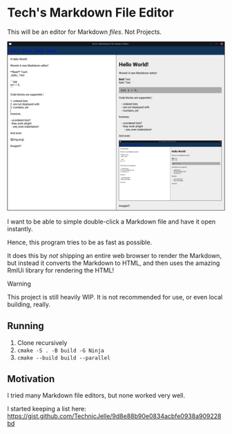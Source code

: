 # Tech's Markdown File Editor

This will be an editor for Markdown _files_.
Not Projects.

![](.github/readme_assets/demo.png)

I want to be able to simple double-click a Markdown file and have it open instantly.

Hence, this program tries to be as fast as possible.

It does this by _not_ shipping an entire web browser to render the Markdown,
but instead it converts the Markdown to HTML,
and then uses the amazing RmlUi library for rendering the HTML!

> [!WARNING]  
> This project is still heavily WIP.
> It is not recommended for use, or even local building, really.

## Running

1. Clone recursively
2. `cmake -S . -B build -G Ninja`
3. `cmake --build build --parallel`
 
## Motivation

I tried many Markdown file editors, but none worked very well.

I started keeping a list here: https://gist.github.com/TechnicJelle/9d8e88b90e0834acbfe0938a909228bd
